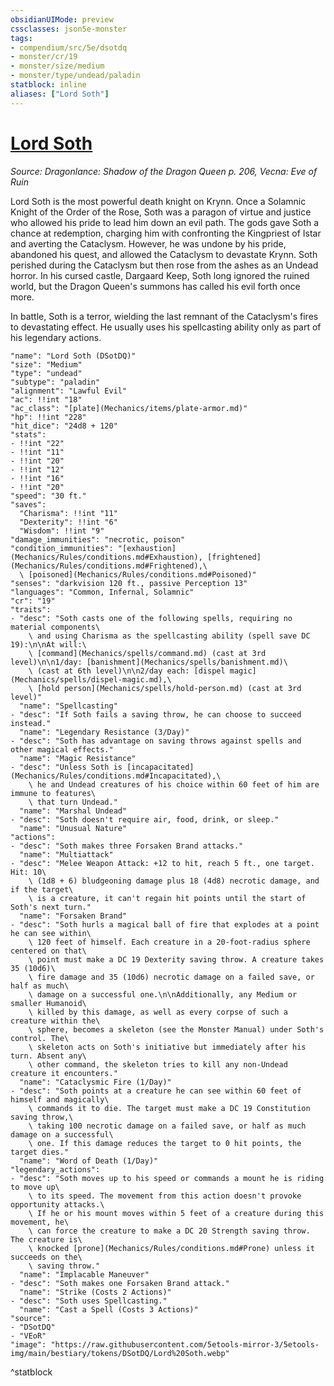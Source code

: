 ```yaml
---
obsidianUIMode: preview
cssclasses: json5e-monster
tags:
- compendium/src/5e/dsotdq
- monster/cr/19
- monster/size/medium
- monster/type/undead/paladin
statblock: inline
aliases: ["Lord Soth"]
---
```

# [Lord Soth](Mechanics\bestiary\npc/lord-soth-dsotdq.md)
*Source: Dragonlance: Shadow of the Dragon Queen p. 206, Vecna: Eve of Ruin*  

Lord Soth is the most powerful death knight on Krynn. Once a Solamnic Knight of the Order of the Rose, Soth was a paragon of virtue and justice who allowed his pride to lead him down an evil path. The gods gave Soth a chance at redemption, charging him with confronting the Kingpriest of Istar and averting the Cataclysm. However, he was undone by his pride, abandoned his quest, and allowed the Cataclysm to devastate Krynn. Soth perished during the Cataclysm but then rose from the ashes as an Undead horror. In his cursed castle, Dargaard Keep, Soth long ignored the ruined world, but the Dragon Queen's summons has called his evil forth once more.

In battle, Soth is a terror, wielding the last remnant of the Cataclysm's fires to devastating effect. He usually uses his spellcasting ability only as part of his legendary actions.

```statblock
"name": "Lord Soth (DSotDQ)"
"size": "Medium"
"type": "undead"
"subtype": "paladin"
"alignment": "Lawful Evil"
"ac": !!int "18"
"ac_class": "[plate](Mechanics/items/plate-armor.md)"
"hp": !!int "228"
"hit_dice": "24d8 + 120"
"stats":
- !!int "22"
- !!int "11"
- !!int "20"
- !!int "12"
- !!int "16"
- !!int "20"
"speed": "30 ft."
"saves":
  "Charisma": !!int "11"
  "Dexterity": !!int "6"
  "Wisdom": !!int "9"
"damage_immunities": "necrotic, poison"
"condition_immunities": "[exhaustion](Mechanics/Rules/conditions.md#Exhaustion), [frightened](Mechanics/Rules/conditions.md#Frightened),\
  \ [poisoned](Mechanics/Rules/conditions.md#Poisoned)"
"senses": "darkvision 120 ft., passive Perception 13"
"languages": "Common, Infernal, Solamnic"
"cr": "19"
"traits":
- "desc": "Soth casts one of the following spells, requiring no material components\
    \ and using Charisma as the spellcasting ability (spell save DC 19):\n\nAt will:\
    \ [command](Mechanics/spells/command.md) (cast at 3rd level)\n\n1/day: [banishment](Mechanics/spells/banishment.md)\
    \ (cast at 6th level)\n\n2/day each: [dispel magic](Mechanics/spells/dispel-magic.md),\
    \ [hold person](Mechanics/spells/hold-person.md) (cast at 3rd level)"
  "name": "Spellcasting"
- "desc": "If Soth fails a saving throw, he can choose to succeed instead."
  "name": "Legendary Resistance (3/Day)"
- "desc": "Soth has advantage on saving throws against spells and other magical effects."
  "name": "Magic Resistance"
- "desc": "Unless Soth is [incapacitated](Mechanics/Rules/conditions.md#Incapacitated),\
    \ he and Undead creatures of his choice within 60 feet of him are immune to features\
    \ that turn Undead."
  "name": "Marshal Undead"
- "desc": "Soth doesn't require air, food, drink, or sleep."
  "name": "Unusual Nature"
"actions":
- "desc": "Soth makes three Forsaken Brand attacks."
  "name": "Multiattack"
- "desc": "Melee Weapon Attack: +12 to hit, reach 5 ft., one target. Hit: 10\
    \ (1d8 + 6) bludgeoning damage plus 18 (4d8) necrotic damage, and if the target\
    \ is a creature, it can't regain hit points until the start of Soth's next turn."
  "name": "Forsaken Brand"
- "desc": "Soth hurls a magical ball of fire that explodes at a point he can see within\
    \ 120 feet of himself. Each creature in a 20-foot-radius sphere centered on that\
    \ point must make a DC 19 Dexterity saving throw. A creature takes 35 (10d6)\
    \ fire damage and 35 (10d6) necrotic damage on a failed save, or half as much\
    \ damage on a successful one.\n\nAdditionally, any Medium or smaller Humanoid\
    \ killed by this damage, as well as every corpse of such a creature within the\
    \ sphere, becomes a skeleton (see the Monster Manual) under Soth's control. The\
    \ skeleton acts on Soth's initiative but immediately after his turn. Absent any\
    \ other command, the skeleton tries to kill any non-Undead creature it encounters."
  "name": "Cataclysmic Fire (1/Day)"
- "desc": "Soth points at a creature he can see within 60 feet of himself and magically\
    \ commands it to die. The target must make a DC 19 Constitution saving throw,\
    \ taking 100 necrotic damage on a failed save, or half as much damage on a successful\
    \ one. If this damage reduces the target to 0 hit points, the target dies."
  "name": "Word of Death (1/Day)"
"legendary_actions":
- "desc": "Soth moves up to his speed or commands a mount he is riding to move up\
    \ to its speed. The movement from this action doesn't provoke opportunity attacks.\
    \ If he or his mount moves within 5 feet of a creature during this movement, he\
    \ can force the creature to make a DC 20 Strength saving throw. The creature is\
    \ knocked [prone](Mechanics/Rules/conditions.md#Prone) unless it succeeds on the\
    \ saving throw."
  "name": "Implacable Maneuver"
- "desc": "Soth makes one Forsaken Brand attack."
  "name": "Strike (Costs 2 Actions)"
- "desc": "Soth uses Spellcasting."
  "name": "Cast a Spell (Costs 3 Actions)"
"source":
- "DSotDQ"
- "VEoR"
"image": "https://raw.githubusercontent.com/5etools-mirror-3/5etools-img/main/bestiary/tokens/DSotDQ/Lord%20Soth.webp"
```
^statblock
